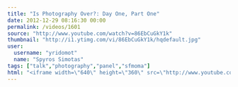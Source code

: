 ```yaml
---
title: "Is Photography Over?: Day One, Part One"
date: 2012-12-29 08:16:30 00:00
permalink: /videos/1601
source: "http://www.youtube.com/watch?v=86EbCuGkY1k"
thumbnail: "http://i1.ytimg.com/vi/86EbCuGkY1k/hqdefault.jpg"
user:
  username: "yridomot"
  name: "Spyros Simotas"
tags: ["talk","photography","panel","sfmoma"]
html: "<iframe width=\"640\" height=\"360\" src=\"http://www.youtube.com/embed/86EbCuGkY1k?wmode=transparent&feature=oembed\" frameborder=\"0\" allowfullscreen></iframe>"
---
```


